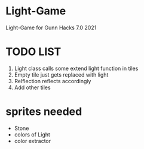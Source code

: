 # Light-Game

Light-Game for Gunn Hacks 7.0 2021

# TODO LIST

1.  Light class calls some extend light function in tiles
1.  Empty tile just gets replaced with light
1.  Relflection reflects accordingly
1.  Add other tiles

# sprites needed

- Stone
- colors of Light
- color extractor
